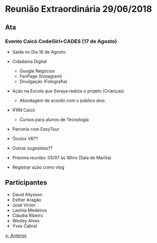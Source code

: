 # Reunião Extraordinária 29/06/2018

## Ata

### Evento Caicó CodeGirl+CADES (17 de Agosto)
  - Saída no Dia 16 de Agosto.

  - Cidadania Digital
    - Google Negócios
    - FanPage (Instagram)
    - Divulgação (Fotografia)

  - Ação na Escola que Soraya realiza o projeto (Crianças)
    - Abordagem de acordo com o público alvo.

  - IFRN Caicó
    - Cursos para alunos de Tecnologia

  - Parceria com EasyTour

  - Óculos VR??

  - Outras sugestões??

  - Próxima reunião: 05/07 às 16hrs (Sala de Marília)

  - Registrar ação como vlog

## Participantes

- David Allysson
- Esther Aragão
- José Victor
- Lavínia Medeiros
- Cláudia Ribeiro
- Wesley Alves
- Yves Cabral

[← Anterior](2018-06-26.md)